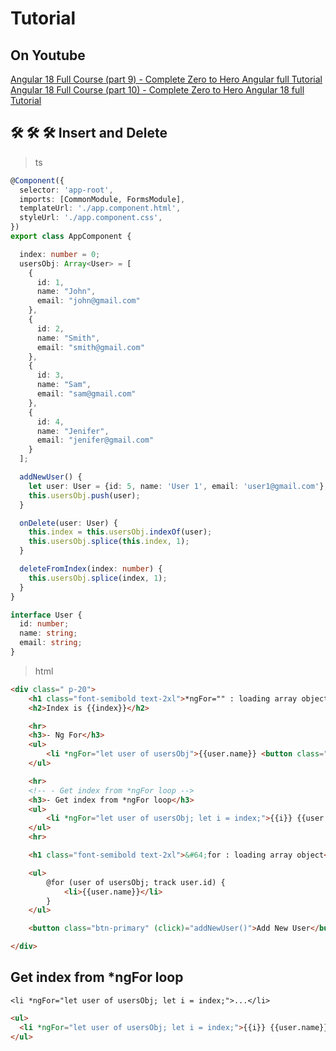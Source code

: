 # Tutorial

## On Youtube

[Angular 18 Full Course (part 9) - Complete Zero to Hero Angular full Tutorial](https://www.youtube.com/watch?v=m2z04vfaseg&list=PLG6SdLSnBhdWj797VAEvABNYIBEaVQnfF&index=22)  
[Angular 18 Full Course (part 10) - Complete Zero to Hero Angular 18 full Tutorial](https://www.youtube.com/watch?v=eBYok6IdIxw&list=PLG6SdLSnBhdWj797VAEvABNYIBEaVQnfF&index=22)

## 🛠️ 🛠️ 🛠️ Insert and Delete  

> ts

```ts
@Component({
  selector: 'app-root',
  imports: [CommonModule, FormsModule],
  templateUrl: './app.component.html',
  styleUrl: './app.component.css',
})
export class AppComponent {

  index: number = 0;
  usersObj: Array<User> = [
    {
      id: 1,
      name: "John",
      email: "john@gmail.com"
    },
    {
      id: 2,
      name: "Smith",
      email: "smith@gmail.com"
    },
    {
      id: 3,
      name: "Sam",
      email: "sam@gmail.com"
    },
    {
      id: 4,
      name: "Jenifer",
      email: "jenifer@gmail.com"
    }
  ];

  addNewUser() {
    let user: User = {id: 5, name: 'User 1', email: 'user1@gmail.com'};
    this.usersObj.push(user);
  }

  onDelete(user: User) {
    this.index = this.usersObj.indexOf(user);
    this.usersObj.splice(this.index, 1);
  }

  deleteFromIndex(index: number) {
    this.usersObj.splice(index, 1);
  }
}

interface User {
  id: number;
  name: string;
  email: string;
}
```

> html

```html
<div class=" p-20">
    <h1 class="font-semibold text-2xl">*ngFor="" : loading array object</h1>
    <h2>Index is {{index}}</h2>

    <hr>
    <h3>- Ng For</h3>
    <ul>
        <li *ngFor="let user of usersObj">{{user.name}} <button class="btn-primary" (click)="onDelete(user)">Delete</button></li>
    </ul>

    <hr>
    <!-- - Get index from *ngFor loop -->
    <h3>- Get index from *ngFor loop</h3>
    <ul>
        <li *ngFor="let user of usersObj; let i = index;">{{i}} {{user.name}} <button class="btn-primary" (click)="deleteFromIndex(i)">Delete index</button></li>
    </ul>
    <hr>

    <h1 class="font-semibold text-2xl">&#64;for : loading array object</h1>

    <ul>
        @for (user of usersObj; track user.id) {
            <li>{{user.name}}</li>
        }
    </ul>

    <button class="btn-primary" (click)="addNewUser()">Add New User</button>

</div>
```

## Get index from \*ngFor loop
`<li *ngFor="let user of usersObj; let i = index;">...</li>`  

```html
<ul>
  <li *ngFor="let user of usersObj; let i = index;">{{i}} {{user.name}} <button class="btn-primary" (click)="deleteFromIndex(i)">Delete index</button></li>
</ul>
```
